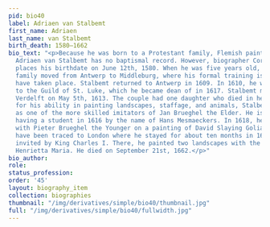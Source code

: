 ```yaml
---
pid: bio40
label: Adriaen van Stalbemt
first_name: Adriaen
last_name: van Stalbemt
birth_death: 1580–1662
bio_text: "<p>Because he was born to a Protestant family, Flemish painter and printmaker
  Adriaen van Stalbemt has no baptismal record. However, biographer Cornelius de Bie
  places his birthdate on June 12th, 1580. When he was five years old, Stalbemt’s
  family moved from Antwerp to Middleburg, where his formal training is believed to
  have taken place. Stalbemt returned to Antwerp in 1609. In 1610, he was admitted
  to the Guild of St. Luke, which he became dean of in 1617. Stalbemt married Barbara
  Verdelft on May 5th, 1613. The couple had one daughter who died in her youth. </p><p>Known
  for his ability in painting landscapes, staffage, and animals, Stalbemt is regarded
  as one of the more skilled imitators of Jan Brueghel the Elder. He is recorded as
  having a student in 1616 by the name of Hans Mesmaeckers. In 1618, he collaborated
  with Pieter Brueghel the Younger on a painting of David Slaying Goliath. His movements
  have been traced to London where he stayed for about ten months in 1633 after being
  invited by King Charles I. There, he painted two landscapes with the king and Queen
  Henrietta Maria. He died on September 21st, 1662.</p>"
bio_author:
role:
status_profession:
order: '45'
layout: biography_item
collection: biographies
thumbnail: "/img/derivatives/simple/bio40/thumbnail.jpg"
full: "/img/derivatives/simple/bio40/fullwidth.jpg"
---
```

